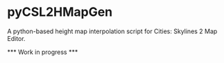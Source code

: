 # pyCSL2HMapGen
A python-based height map interpolation script for Cities: Skylines 2 Map Editor.

*** Work in progress ***
